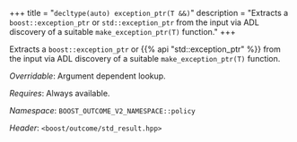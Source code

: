 +++
title = "`decltype(auto) exception_ptr(T &&)`"
description = "Extracts a `boost::exception_ptr` or `std::exception_ptr` from the input via ADL discovery of a suitable `make_exception_ptr(T)` function."
+++

Extracts a `boost::exception_ptr` or {{% api "std::exception_ptr" %}} from the input via ADL discovery of a suitable `make_exception_ptr(T)` function.

*Overridable*: Argument dependent lookup.

*Requires*: Always available.

*Namespace*: `BOOST_OUTCOME_V2_NAMESPACE::policy`

*Header*: `<boost/outcome/std_result.hpp>`
